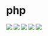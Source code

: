 # php

![](https://user-images.githubusercontent.com/70244546/150764879-07bb81d7-2063-4a0d-8986-77fe69f6fee5.png)
![](https://user-images.githubusercontent.com/70244546/150764886-ccb79328-b5a8-4e67-b73f-2d4e50ad2c17.png)
![](https://user-images.githubusercontent.com/70244546/150765536-e93c0ae6-e3ad-4528-a3bd-73b804abaf98.png)
![](https://user-images.githubusercontent.com/70244546/150765508-63b7b200-4eaf-4ec8-bc25-282a1eaf5c26.png)
![](https://user-images.githubusercontent.com/70244546/150767157-6fb7a7ed-d679-41a4-8dc1-fc080493769e.png)
